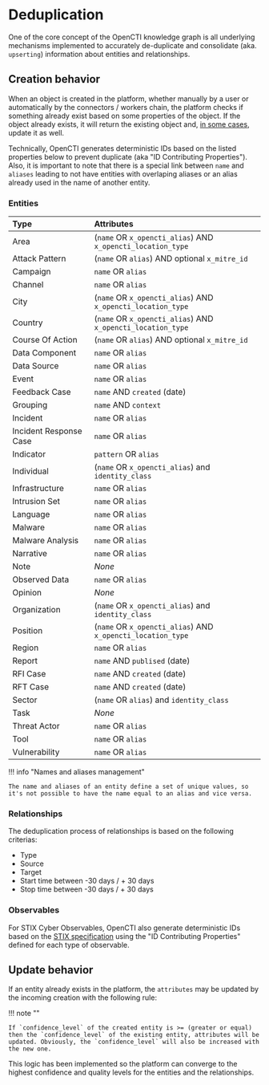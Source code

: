 # Deduplication

One of the core concept of the OpenCTI knowledge graph is all underlying mechanisms implemented to accurately de-duplicate and consolidate (aka. `upserting`) information about entities and relationships.

## Creation behavior

When an object is created in the platform, whether manually by a user or automatically by the connectors / workers chain, the platform checks if something already exist based on some properties of the object. If the object already exists, it will return the existing object and, [in some cases](), update it as well.

Technically, OpenCTI generates deterministic IDs based on the listed properties below to prevent duplicate (aka "ID Contributing Properties"). Also, it is important to note that there is a special link between `name` and `aliases` leading to not have entities with overlaping aliases or an alias already used in the name of another entity.

### Entities

| Type                    | Attributes                                                  |
| :---------------------- |:------------------------------------------------------------|
| Area                    | (`name` OR `x_opencti_alias`) AND `x_opencti_location_type` |
| Attack Pattern          | (`name` OR `alias`) AND optional `x_mitre_id`               |
| Campaign                | `name` OR `alias`                                           |
| Channel                 | `name` OR `alias`                                           |
| City                    | (`name` OR `x_opencti_alias`) AND `x_opencti_location_type` |
| Country                 | (`name` OR `x_opencti_alias`) AND `x_opencti_location_type` |
| Course Of Action        | (`name` OR `alias`) AND optional `x_mitre_id`               |
| Data Component          | `name` OR `alias`                                           |
| Data Source             | `name` OR `alias`                                           |
| Event                   | `name` OR `alias`                                           |
| Feedback Case           | `name` AND `created` (date)                                 |
| Grouping                | `name` AND `context`                                        |
| Incident                | `name` OR `alias`                                           |
| Incident Response Case  | `name` OR `alias`                                           |
| Indicator               | `pattern` OR `alias`                                        |
| Individual              | (`name` OR `x_opencti_alias`) and `identity_class`          |
| Infrastructure          | `name` OR `alias`                                           |
| Intrusion Set           | `name` OR `alias`                                           |
| Language                | `name` OR `alias`                                           |
| Malware                 | `name` OR `alias`                                           |
| Malware Analysis        | `name` OR `alias`                                           |
| Narrative               | `name` OR `alias`                                           |
| Note                    | *None*                                                      |
| Observed Data           | `name` OR `alias`                                           |
| Opinion                 | *None*                                                      |
| Organization            | (`name` OR `x_opencti_alias`) and `identity_class`          |
| Position                | (`name` OR `x_opencti_alias`) AND `x_opencti_location_type` |
| Region                  | `name` OR `alias`                                           |
| Report                  | `name` AND `publised` (date)                                |
| RFI Case                | `name` AND `created` (date)                                 |
| RFT Case                | `name` AND `created` (date)                                 |
| Sector                  | (`name` OR `alias`) and `identity_class`                    |
| Task                    | *None*                                                      |
| Threat Actor            | `name` OR `alias`                                           |
| Tool                    | `name` OR `alias`                                           |
| Vulnerability           | `name` OR `alias`                                           |

!!! info "Names and aliases management"
    
    The name and aliases of an entity define a set of unique values, so it's not possible to have the name equal to an alias and vice versa.

### Relationships

The deduplication process of relationships is based on the following criterias:

* Type
* Source
* Target
* Start time between -30 days / + 30 days
* Stop time between -30 days / + 30 days

### Observables

For STIX Cyber Observables, OpenCTI also generate deterministic IDs based on the [STIX specification](https://docs.oasis-open.org/cti/stix/v2.1/csprd01/stix-v2.1-csprd01.html#_Toc16070607) using the "ID Contributing Properties" defined for each type of observable.

## Update behavior

If an entity already exists in the platform, the `attributes` may be updated by the incoming creation with the following rule:

!!! note ""
    
    If `confidence_level` of the created entity is >= (greater or equal) then the `confidence_level` of the existing entity, attributes will be updated. Obviously, the `confidence_level` will also be increased with the new one.

This logic has been implemented so the platform can converge to the highest confidence and quality levels for the entities and the relationships.
